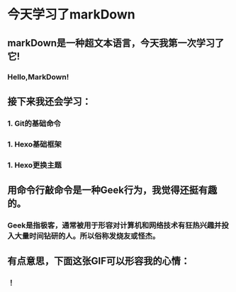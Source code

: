 # **今天学习了markDown**
## markDown是一种超文本语言，今天我第一次学习了它!
### Hello,MarkDown!
## 接下来我还会学习：
### 1. Git的基础命令
### 1. Hexo基础框架
### 1. Hexo更换主题
## 用命令行敲命令是一种Geek行为，我觉得还挺有趣的。
### Geek是指极客，通常被用于形容对计算机和网络技术有狂热兴趣并投入大量时间钻研的人。所以俗称发烧友或怪杰。
## 有点意思，下面这张GIF可以形容我的心情：
### ！[](https://qgt-style.oss-cn-hangzhou.aliyuncs.com/newcoursep4/g1/g1-2-2/tenor.gif)
